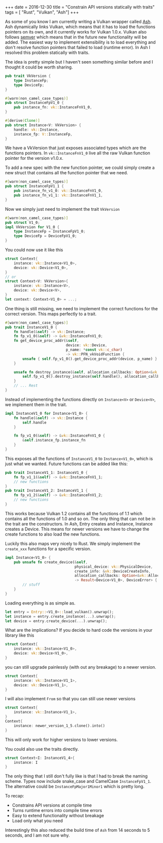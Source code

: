 +++
date        = 2016-12-30
title       = "Constrain API versions statically with traits"
tags        = [ "Rust", "Vulkan", "Ash"]
+++

As some of you know I am currently writing a Vulkan wrapper called [Ash](https://github.com/MaikKlein/ash). Ash dynamically links Vulkan, which means that it has to load the functions pointers on its own, and it currently works for Vulkan 1.0.x. Vulkan also follows [semver](http://semver.org/) which means that in the future new functionality will be added. The easiest way to implement extensibility is to load everything and don't resolve function pointers that failed to load (runtime error). In Ash I resolved
this problem statically with traits.


The idea is pretty simple but I haven't seen something similar before and I thought it could be worth sharing.

```Rust
pub trait VkVersion {
    type InstanceFp;
    type DeviceFp;
}

#[warn(non_camel_case_types)]
pub struct InstanceFpV1_0 {
    pub instance_fn: vk::InstanceFnV1_0,
}

#[derive(Clone)]
pub struct Instance<V: VkVersion> {
    handle: vk::Instance,
    instance_fp: V::InstanceFp,
}
```

We have a VkVersion that just exposes associated types which are the functions pointers. In `vk::InstanceFnV1_0` live all the raw Vulkan function pointer for the version v1.0.x.

To add a new spec with the new function pointer, we could simply create a new struct that contains all the function pointer that we need.

```Rust
#[warn(non_camel_case_types)]
pub struct InstanceFpV1_1 {
    pub instance_fn_v1_0: vk::InstanceFnV1_0,
    pub instance_fn_v1_1: vk::InstanceFnV1_1,
}
```

Now we simply just need to implement the trait `VkVersion`
```Rust
#[warn(non_camel_case_types)]
pub struct V1_0;
impl VkVersion for V1_0 {
    type InstanceFp = InstanceFpV1_0;
    type DeviceFp = DeviceFpV1_0;
}
```
You could now use it like this
```Rust
struct Context{
    instance: vk::Instance<V1_0>,
    device: vk::Device<V1_0>,
}
// or
struct Context<V: VkVersion>{
    instance: vk::Instance<V>,
    device: vk::Device<V>,
}
let context: Context<V1_0> = ...;
```
One thing is still missing, we need to implement the correct functions for the correct version. This maps perfectly to a trait.
```Rust
#[warn(non_camel_case_types)]
pub trait InstanceV1_0 {
    fn handle(&self) -> vk::Instance;
    fn fp_v1_0(&self) -> &vk::InstanceFnV1_0;
    fn get_device_proc_addr(&self,
                            device: vk::Device,
                            p_name: *const vk::c_char)
                            -> vk::PFN_vkVoidFunction {
        unsafe { self.fp_v1_0().get_device_proc_addr(device, p_name) }
    }

    unsafe fn destroy_instance(&self, allocation_callbacks: Option<&vk::AllocationCallbacks>) {
        self.fp_v1_0().destroy_instance(self.handle(), allocation_callbacks.as_raw_ptr());
    }
    // ... Rest
}
```
Instead of implementing the functions directly on `Instance<V>` or `Device<V>`, we implement them in the trait.
```Rust
impl InstanceV1_0 for Instance<V1_0> {
    fn handle(&self) -> vk::Instance {
        self.handle
    }

    fn fp_v1_0(&self) -> &vk::InstanceFnV1_0 {
        &self.instance_fp.instance_fn
    }
}
```
This exposes all the functions of `InstanceV1_0` to `Instance<V1_0>`, which is just what we wanted. Future functions can be added like this:
```Rust
pub trait InstanceV1_1: InstanceV1_0 {
    fn fp_v1_1(&self) -> &vk::InstanceFnV1_1;
    // new functions
}
pub trait InstanceV1_2: InstanceV1_1 {
    fn fp_v1_2(&self) -> &vk::InstanceFnV1_2;
    // new functions
}
```

This works because Vulkan 1.2 contains all the functions of 1.1 which contains all the functions of 1.0 and so on. The only thing that can not be in the trait are the constructors. In Ash, Entry creates and Instance, Instance creates a Device. This means for newer versions we have to change the create functions to also load the new functions.

Luckily this also maps very nicely to Rust. We simply implement the `create_xxx` functions for a specific version.
```Rust
impl Instance<V1_0> {
    pub unsafe fn create_device(&self,
                                physical_device: vk::PhysicalDevice,
                                create_info: &vk::DeviceCreateInfo,
                                allocation_callbacks: Option<&vk::AllocationCallbacks>)
                                -> Result<Device<V1_0>, DeviceError> {
        // stuff
    }
}
```

Loading everything is as simple as.
```Rust
let entry = Entry::<V1_0>::load_vulkan().unwrap();
let instance = entry.create_instance(...).unwrap();
let device = entry.create_device(...).unwrap();
```

What are the implications?
If you decide to hard code the versions in your library like this
```Rust
struct Context{
    instance: vk::Instance<V1_0>,
    device: vk::Device<V1_0>,
}
```
you can still upgrade painlessly (with out any breakage) to a newer version.

```Rust
struct Context{
    instance: vk::Instance<V1_1>,
    device: vk::Device<V1_1>,
}
```

I will also implement `From` so that you can still use newer versions
```Rust
struct Context{
    instance: vk::Instance<V1_1>,
}
Context{
    instance: newer_version_1_5.clone().into()
}
```
This will only work for higher versions to lower versions.

You could also use the traits directly.

```Rust
struct Context<I: InstanceV1_4>{
    instance: I
}
```

The only thing that I still don't fully like is that I had to break the naming scheme. Types now include snake_case and CamelCase `InstanceFpV1_1`. The alternative could be `InstanceFpMajor1Minor1` which is pretty long.

To recap:

- Constrains API versions at compile time
- Turns runtime errors into compile time errors
- Easy to extend functionality without breakage
- Load only what you need

Interestingly this also reduced the build time of `Ash` from 14 seconds to 5 seconds, and I am not sure why.
